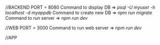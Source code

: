 //BACKEND
PORT = 8080
Command to display DB => *psql -U myuser -h localhost -d myappdb*
Command to create new DB => *npm run migrate*
Command to run server => *npm run dev*


//WEB
PORT = 3000
Command to run web server => *npm run dev*


//APP